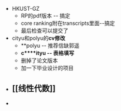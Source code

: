 - HKUST-GZ
	- RP的pdf版本 -- 搞定
	- core ranking附在transcripts里面--搞定
	- 最后检查可以提交了
- cityu和polyu的**cv修改**
	- **polyu -- 推荐信缺郭遥
	- **c****ityu -- 表格填写**
	- 删掉了论文版本
	- 加一下毕业设计的项目
- [[线性代数]]
	-
-